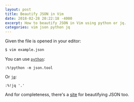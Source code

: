 ```yaml
---
layout: post
title: Beautify JSON in Vim
date: 2018-02-28 20:22:18 -4000
excerpt: How to beautify JSON in Vim using python or jq.
categories: vim json python jq
---
```


Given the file is opened in your editor:

```sh
$ vim example.json
```

You can use [`python`](http://pascalprecht.github.io/2014/07/10/pretty-print-json-in-vim/):

```vim
:%!python -m json.tool
```

Or [`jq`](https://stedolan.github.io/jq/):

```vim
:%!jq '.'
```

And for completeness, there's a [site](http://jsbeautifier.org) for beautifying JSON too.
